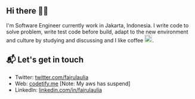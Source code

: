 ## Hi there 👋🏻

I'm Software Engineer currently work in Jakarta, Indonesia. I write code to solve problem, write test code before build, adapt to the new environment and culture by studying and discussing and I like coffee <img class="emoji" alt="coffee" height="20" width="20" src="https://github.githubassets.com/images/icons/emoji/unicode/2615.png">.

## 📬 Let's get in touch
- Twitter: [twitter.com/fajrulaulia][3]
- Web: [codetify.me][1] [Note: My aws has suspend]
- LinkedIn: [linkedin.com/in/fajrulaulia][2]

[1]: https://jcodetify.me
[2]: https://linkedin.com/in/fajrulaulia
[3]: twitter.com/fajrulaulia
